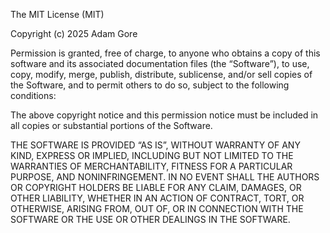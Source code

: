 The MIT License (MIT)

Copyright (c) 2025 Adam Gore

Permission is granted, free of charge, to anyone who obtains a copy of this software and its associated documentation files (the “Software”), to use, copy, modify, merge, publish, distribute, sublicense, and/or sell copies of the Software, and to permit others to do so, subject to the following conditions:

The above copyright notice and this permission notice must be included in all copies or substantial portions of the Software.

THE SOFTWARE IS PROVIDED “AS IS”, WITHOUT WARRANTY OF ANY KIND, EXPRESS OR IMPLIED, INCLUDING BUT NOT LIMITED TO THE WARRANTIES OF MERCHANTABILITY, FITNESS FOR A PARTICULAR PURPOSE, AND NONINFRINGEMENT. IN NO EVENT SHALL THE AUTHORS OR COPYRIGHT HOLDERS BE LIABLE FOR ANY CLAIM, DAMAGES, OR OTHER LIABILITY, WHETHER IN AN ACTION OF CONTRACT, TORT, OR OTHERWISE, ARISING FROM, OUT OF, OR IN CONNECTION WITH THE SOFTWARE OR THE USE OR OTHER DEALINGS IN THE SOFTWARE.